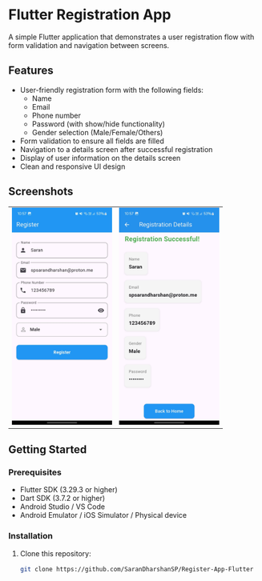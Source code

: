 # Flutter Registration App

A simple Flutter application that demonstrates a user registration flow with form validation and navigation between screens.

## Features

- User-friendly registration form with the following fields:
  - Name
  - Email
  - Phone number
  - Password (with show/hide functionality)
  - Gender selection (Male/Female/Others)
- Form validation to ensure all fields are filled
- Navigation to a details screen after successful registration
- Display of user information on the details screen
- Clean and responsive UI design

## Screenshots

<table>
  <tr>
    <td><img src="screenshots/registration_screen.jpg" alt="Registration Screen" width="200"/></td>
    <td><img src="screenshots/details_screen.jpg" alt="Details Screen" width="200"/></td>
  </tr>
</table>


## Getting Started

### Prerequisites

- Flutter SDK (3.29.3 or higher)
- Dart SDK (3.7.2  or higher)
- Android Studio / VS Code
- Android Emulator / iOS Simulator / Physical device

### Installation

1. Clone this repository:
   ```bash
   git clone https://github.com/SaranDharshanSP/Register-App-Flutter
